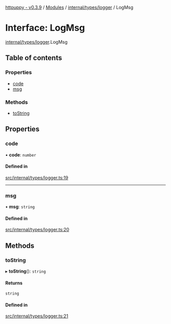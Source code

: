 [httpuppy - v0.3.9](../README.md) / [Modules](../modules.md) / [internal/types/logger](../modules/internal_types_logger.md) / LogMsg

# Interface: LogMsg

[internal/types/logger](../modules/internal_types_logger.md).LogMsg

## Table of contents

### Properties

- [code](internal_types_logger.LogMsg.md#code)
- [msg](internal_types_logger.LogMsg.md#msg)

### Methods

- [toString](internal_types_logger.LogMsg.md#tostring)

## Properties

### code

• **code**: `number`

#### Defined in

[src/internal/types/logger.ts:19](https://github.com/abschill/httpuppy/blob/990fd4c/src/internal/types/logger.ts#L19)

___

### msg

• **msg**: `string`

#### Defined in

[src/internal/types/logger.ts:20](https://github.com/abschill/httpuppy/blob/990fd4c/src/internal/types/logger.ts#L20)

## Methods

### toString

▸ **toString**(): `string`

#### Returns

`string`

#### Defined in

[src/internal/types/logger.ts:21](https://github.com/abschill/httpuppy/blob/990fd4c/src/internal/types/logger.ts#L21)
